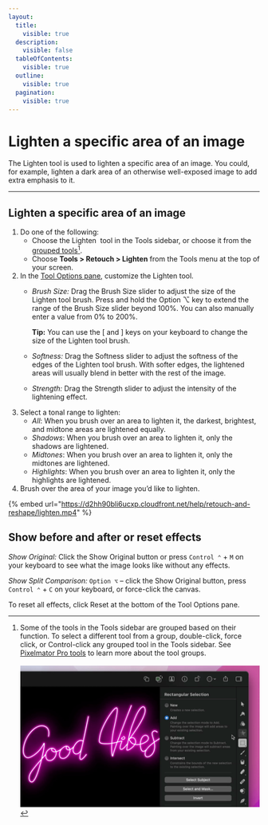 ```yaml
---
layout:
  title:
    visible: true
  description:
    visible: false
  tableOfContents:
    visible: true
  outline:
    visible: true
  pagination:
    visible: true
---
```


# Lighten a specific area of an image

The Lighten tool is used to lighten a specific area of an image. You could, for example, lighten a dark area of an otherwise well-exposed image to add extra emphasis to it.

***

## Lighten a specific area of an image

1. Do one of the following:
   * Choose the Lighten <img src="https://help.pixelmator.com/pixelmator-pro/3.5/assets/English/1580999589000.png" alt="" data-size="line"> tool in the Tools sidebar, or choose it from the [grouped tools](#user-content-fn-1)[^1].
   * Choose **Tools > Retouch > Lighten** from the Tools menu at the top of your screen.
2. In the [Tool Options pane](https://www.pixelmator.com/support/guide/pixelmator-pro/#glossary), customize the Lighten tool.
   *   _Brush Size:_ Drag the Brush Size slider to adjust the size of the Lighten tool brush. Press and hold the Option ⌥ key to extend the range of the Brush Size slider beyond 100%. You can also manually enter a value from 0% to 200%. 

       **Tip:** You can use the \[ and ] keys on your keyboard to change the size of the Lighten tool brush.
   * _Softness:_ Drag the Softness slider to adjust the softness of the edges of the Lighten tool brush. With softer edges, the lightened areas will usually blend in better with the rest of the image.
   * _Strength:_ Drag the Strength slider to adjust the intensity of the lightening effect.
3. Select a tonal range to lighten: 
   * _All_: When you brush over an area to lighten it, the darkest, brightest, and midtone areas are lightened equally. 
   * _Shadows_: When you brush over an area to lighten it, only the shadows are lightened. 
   * _Midtones_: When you brush over an area to lighten it, only the midtones are lightened.
   * _Highlights_: When you brush over an area to lighten it, only the highlights are lightened.
4. Brush over the area of your image you’d like to lighten.

{% embed url="https://d2hh90bli6ucxp.cloudfront.net/help/retouch-and-reshape/lighten.mp4" %}

## Show before and after or reset effects

_Show Original:_ Click the Show Original button or press `Control ⌃` + `M` on your keyboard to see what the image looks like without any effects.

_Show Split Comparison:_ `Option ⌥` – click the Show Original button, press `Control ⌃` + `C` on your keyboard, or force-click the canvas.

To reset all effects, click Reset at the bottom of the Tool Options pane.

[^1]: Some of the tools in the Tools sidebar are grouped based on their function. To select a different tool from a group, double-click, force click, or Control-click any grouped tool in the Tools sidebar. See [Pixelmator Pro tools](../pixelmator-pro-basics/pixelmator-pro-tools.md) to learn more about the tool groups.\
    \
    ![](../.gitbook/assets/glossary-grouped-tools-2.4.gif)
